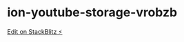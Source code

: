 # ion-youtube-storage-vrobzb

[Edit on StackBlitz ⚡️](https://stackblitz.com/edit/ion-youtube-storage-vrobzb)